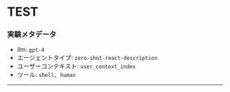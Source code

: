 
TEST
====
  

### 実験メタデータ
  

- llm: `gpt-4`
- エージェントタイプ: `zero-shot-react-description`
- ユーザーコンテキスト: `user_context_index`
- ツール: `shell, human`
  
  
---  
